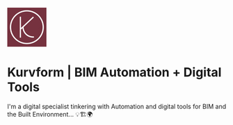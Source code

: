 ![Kurvform Logo](https://github.com/KURVFORM/Kurvform/blob/main/KURVFORM_logo_90x90.jpg)

# Kurvform | BIM Automation + Digital Tools

I'm a digital specialist tinkering with Automation and digital tools for BIM and the Built Environment... :bulb::building_construction::earth_africa:
